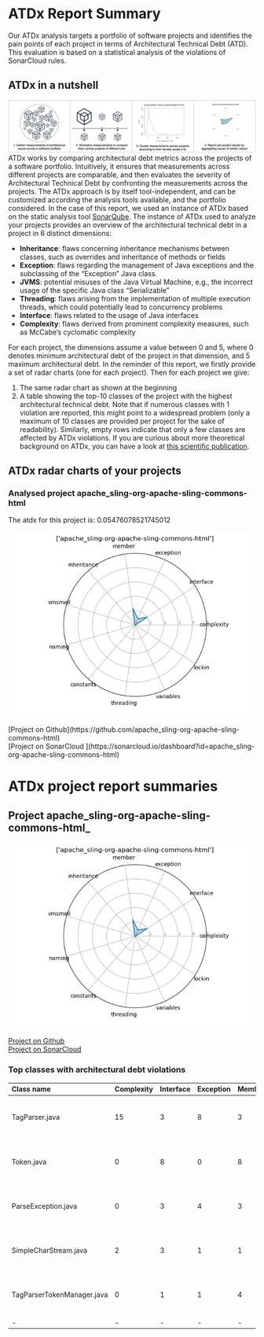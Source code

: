 # ATDx Report Summary
Our ATDx analysis targets a portfolio of software projects and identifies the pain points of each project in terms of Architectural Technical Debt (ATD). This evaluation is based on a statistical analysis of the violations of SonarCloud rules.

## ATDx in a nutshell
![ATDx in a nutshell](https://raw.githubusercontent.com/S2-group/ATDx_reports/master/plots/atdx_in_a_nutshell.jpg)
ATDx works by comparing architectural debt metrics across the projects of a software portfolio. Intuitively, it ensures that measurements across different projects are comparable, and then evaluates the severity of Architectural Technical Debt by confronting the measurements across the projects.
The ATDx approach is by itself tool-independent, and can be customized according the analysis tools available, and the portfolio considered.
In the case of this report, we used an instance of ATDx based on the static analysis tool [SonarQube](https://www.sonarqube.org/).
The instance of ATDx used to analyze your projects provides an overview of the architectural technical debt in a project in 6 distinct dimensions:
* **Inheritance**: flaws concerning inheritance mechanisms between classes, such as overrides and inheritance of methods or fields
* **Exception**: flaws regarding the management of Java exceptions and the subclassing of the “Exception” Java class.
* **JVMS**: potential misuses of the Java Virtual Machine, e.g., the incorrect usage of the specific Java class “Serializable”
* **Threading**: flaws arising from the implementation of multiple execution threads, which could potentially lead to concurrency problems
* **Interface**: flaws related to the usage of Java interfaces
* **Complexity**: flaws derived from prominent complexity measures, such as McCabe’s cyclomatic complexity

For each project, the dimensions assume a value between 0 and 5, where 0 denotes minimum architectural debt of the project in that dimension, and 5 maximum architectural debt.
In the reminder of this report, we firstly provide a set of radar charts (one for each project). Then for each project we give:
1. The same radar chart as shown at the beginning
2. A table showing the top-10 classes of the project with the highest architectural technical debt.
Note that if numerous classes with 1 violation are reported, this might point to a widespread problem (only a maximum of 10 classes are provided per project for the sake of readability). Similarly, empty rows indicate that only a few classes are affected by ATDx violations.
If you are curious about more theoretical background on ATDx, you can have a look at [this scientific publication](https://robertoverdecchia.github.io/papers/ENASE_2020.pdf).

## ATDx radar charts of your projects
### Analysed project apache_sling-org-apache-sling-commons-html
The atdx for this project is: 0.05476078521745012

![Radarchart](https://github.com/Sebastian-Ospina/atdx_report/blob/main/reports/apache_sling-org-apache-sling-commons-html.jpg "Radarchart of your project")
<p style="text-align:left">[Project on Github](https://github.com/apache_sling-org-apache-sling-commons-html) <br> [Project on SonarCloud ](https://sonarcloud.io/dashboard?id=apache_sling-org-apache-sling-commons-html) <br></p>

# ATDx project report summaries
## Project apache_sling-org-apache-sling-commons-html_
<img src="https://github.com/Sebastian-Ospina/atdx_report/blob/main/reports/apache_sling-org-apache-sling-commons-html.jpg"/><p style="text-align:left">[Project on Github](https://github.com/apache_sling-org-apache-sling-commons-html) <br> [Project on SonarCloud ](https://sonarcloud.io/dashboard?id=apache_sling-org-apache-sling-commons-html) <br></p>

### Top classes with architectural debt violations
| Class name                 | Complexity   | Interface   | Exception   | Member   | Inheritance   | Vmsmell   | Naming   | Constants   | Threading   | Variables   | Lockin   | Project                                    |
|:---------------------------|:-------------|:------------|:------------|:---------|:--------------|:----------|:---------|:------------|:------------|:------------|:---------|:-------------------------------------------|
| TagParser.java             | 15           | 3           | 8           | 3        | 0             | 0         | 0        | 0           | 0           | 0           | 0        | apache_sling-org-apache-sling-commons-html |
| Token.java                 | 0            | 8           | 0           | 8        | 0             | 0         | 0        | 0           | 0           | 0           | 0        | apache_sling-org-apache-sling-commons-html |
| ParseException.java        | 0            | 3           | 4           | 3        | 0             | 0         | 0        | 0           | 0           | 0           | 0        | apache_sling-org-apache-sling-commons-html |
| SimpleCharStream.java      | 2            | 3           | 1           | 1        | 0             | 0         | 0        | 0           | 0           | 0           | 0        | apache_sling-org-apache-sling-commons-html |
| TagParserTokenManager.java | 0            | 1           | 1           | 4        | 0             | 0         | 0        | 0           | 0           | 0           | 0        | apache_sling-org-apache-sling-commons-html |
| -                          | -            | -           | -           | -        | -             | -         | -        | -           | -           | -           | -        | -                                          |
